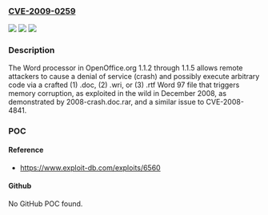 ### [CVE-2009-0259](https://cve.mitre.org/cgi-bin/cvename.cgi?name=CVE-2009-0259)
![](https://img.shields.io/static/v1?label=Product&message=n%2Fa&color=blue)
![](https://img.shields.io/static/v1?label=Version&message=n%2Fa&color=blue)
![](https://img.shields.io/static/v1?label=Vulnerability&message=n%2Fa&color=brighgreen)

### Description

The Word processor in OpenOffice.org 1.1.2 through 1.1.5 allows remote attackers to cause a denial of service (crash) and possibly execute arbitrary code via a crafted (1) .doc, (2) .wri, or (3) .rtf Word 97 file that triggers memory corruption, as exploited in the wild in December 2008, as demonstrated by 2008-crash.doc.rar, and a similar issue to CVE-2008-4841.

### POC

#### Reference
- https://www.exploit-db.com/exploits/6560

#### Github
No GitHub POC found.


